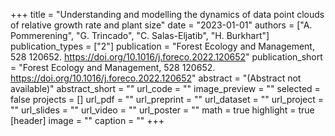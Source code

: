 +++
title = "Understanding and modelling the dynamics of data point clouds of relative growth rate and plant size"
date = "2023-01-01"
authors = ["A. Pommerening", "G. Trincado", "C. Salas-Eljatib", "H. Burkhart"]
publication_types = ["2"]
publication = "Forest Ecology and Management, 528 120652. https://doi.org/10.1016/j.foreco.2022.120652"
publication_short = "Forest Ecology and Management, 528 120652. https://doi.org/10.1016/j.foreco.2022.120652"
abstract = "(Abstract not available)"
abstract_short = ""
url_code = ""
image_preview = ""
selected = false
projects = []
url_pdf = ""
url_preprint = ""
url_dataset = ""
url_project = ""
url_slides = ""
url_video = ""
url_poster = ""
math = true
highlight = true
[header]
image = ""
caption = ""
+++
